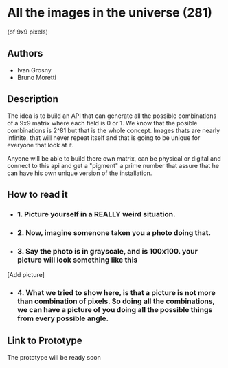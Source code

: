 # All the images in the universe (281)
(of 9x9 pixels)

## Authors
- Ivan Grosny
- Bruno Moretti

## Description
The idea is to build an API that can generate all the possible combinations of a 9x9 matrix where each field is 0 or 1. We know that the posible combinations is 2^81 but that is the whole concept. Images thats are nearly infinite, that will never repeat itself and that is going to be unique for everyone that look at it.

Anyone will be able to build there own matrix, can be physical or digital and connect to this api and get a "pigment" a prime number that assure that he can have his own unique version of the installation. 

## How to read it
- ### 1. Picture yourself in a REALLY weird situation.
- ### 2. Now, imagine somenone taken you a photo doing that.
- ### 3. Say the photo is in grayscale, and is 100x100. your picture will look something like this
[Add picture]
- ### 4. What we tried to show here, is that a picture is not more than combination of pixels. So doing all the combinations, we can have a picture of you doing all the possible things from every possible angle.



## Link to Prototype
The prototype will be ready soon
